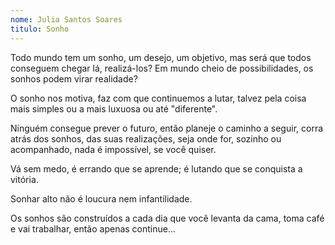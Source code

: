 ```yaml
---
nome: Julia Santos Soares
titulo: Sonho
---
```


Todo mundo tem um sonho, um desejo, um objetivo, mas será que todos conseguem chegar lá, realizá-los? Em mundo cheio de possibilidades, os sonhos podem virar realidade?

O sonho nos motiva, faz com que continuemos a lutar, talvez pela coisa mais simples ou a mais luxuosa ou até "diferente".

Ninguém consegue prever o futuro, então planeje o caminho a seguir, corra atrás dos sonhos, das suas realizações, seja onde for, sozinho ou acompanhado, nada é impossível, se você quiser.

Vá sem medo, é errando que se aprende; é lutando que se conquista a vitória.

Sonhar alto não é loucura nem infantilidade.

Os sonhos são construídos a cada dia que você levanta da cama, toma café e vai trabalhar, então apenas continue...


